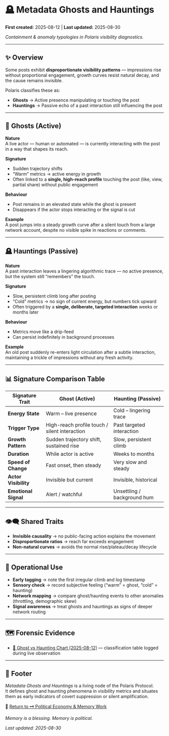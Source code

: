 # 🪦 Metadata Ghosts and Hauntings

**First created:** 2025-08-12 | **Last updated:** 2025-08-30

*Containment & anomaly typologies in Polaris visibility diagnostics.*

---

## ✨ Overview  

Some posts exhibit **disproportionate visibility patterns** — impressions rise without proportional engagement, growth curves resist natural decay, and the cause remains invisible.  

Polaris classifies these as:  
- **Ghosts** → Active presence manipulating or touching the post  
- **Hauntings** → Passive echo of a past interaction still influencing the post  

---

## 👻 Ghosts (Active)  

**Nature**  
A live actor — human or automated — is currently interacting with the post in a way that shapes its reach.  

**Signature**  
- Sudden trajectory shifts  
- “Warm” metrics → active energy in growth  
- Often linked to a **single, high-reach profile** touching the post (like, view, partial share) without public engagement  

**Behaviour**  
- Post remains in an elevated state while the ghost is present  
- Disappears if the actor stops interacting or the signal is cut  

**Example**  
A post jumps into a steady growth curve after a silent touch from a large network account, despite no visible spike in reactions or comments.  

---

## 🪦 Hauntings (Passive)  

**Nature**  
A past interaction leaves a lingering algorithmic trace — no active presence, but the system still “remembers” the touch.  

**Signature**  
- Slow, persistent climb long after posting  
- “Cold” metrics → no sign of current energy, but numbers tick upward  
- Often triggered by a **single, deliberate, targeted interaction** weeks or months later  

**Behaviour**  
- Metrics move like a drip-feed  
- Can persist indefinitely in background processes  

**Example**  
An old post suddenly re-enters light circulation after a subtle interaction, maintaining a trickle of impressions without any fresh activity.  

---

## 📊 Signature Comparison Table  

| Signature Trait     | Ghost (Active)                                | Haunting (Passive)           |
|---------------------|-----------------------------------------------|------------------------------|
| **Energy State**    | Warm – live presence                          | Cold – lingering trace       |
| **Trigger Type**    | High-reach profile touch / silent interaction | Past targeted interaction    |
| **Growth Pattern**  | Sudden trajectory shift, sustained rise       | Slow, persistent climb       |
| **Duration**        | While actor is active                         | Weeks to months              |
| **Speed of Change** | Fast onset, then steady                       | Very slow and steady         |
| **Actor Visibility**| Invisible but current                         | Invisible, historical        |
| **Emotional Signal**| Alert / watchful                              | Unsettling / background hum  |

---

## 👁️‍🗨️ Shared Traits  

- **Invisible causality** → no public-facing action explains the movement  
- **Disproportionate ratios** → reach far exceeds engagement  
- **Non-natural curves** → avoids the normal rise/plateau/decay lifecycle  

---

## 🔬 Operational Use  

- **Early tagging** → note the first irregular climb and log timestamp  
- **Sensory check** → record subjective feeling (“warm” = ghost, “cold” = haunting)  
- **Network mapping** → compare ghost/haunting events to other anomalies (throttling, demographic skew)  
- **Signal awareness** → treat ghosts and hauntings as signs of deeper network routing  

---

## 🗺️ Forensic Evidence  

- [📩 Ghost vs Haunting Chart (2025-08-12)](./📩_ghost_vs_haunting_chart_2025-08-12.csv) — classification table logged during live observation  

---

## 🏮 Footer  

*Metadata Ghosts and Hauntings* is a living node of the Polaris Protocol.  
It defines ghost and haunting phenomena in visibility metrics and situates them as early indicators of covert suppression or silent amplification.

🏮 [Return to 🗝️ Political Economy & Memory Work](../README.md)

*Memory is a blessing. Memory is political.* 

_Last updated: 2025-08-30_  

